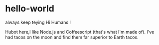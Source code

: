 # hello-world
always  keep teying
Hi Humans !

Hubot here,I like Node.js and Coffeescript (that's what I'm made of).
I've had tacos on the moon and find them far superior to Earth tacos.

